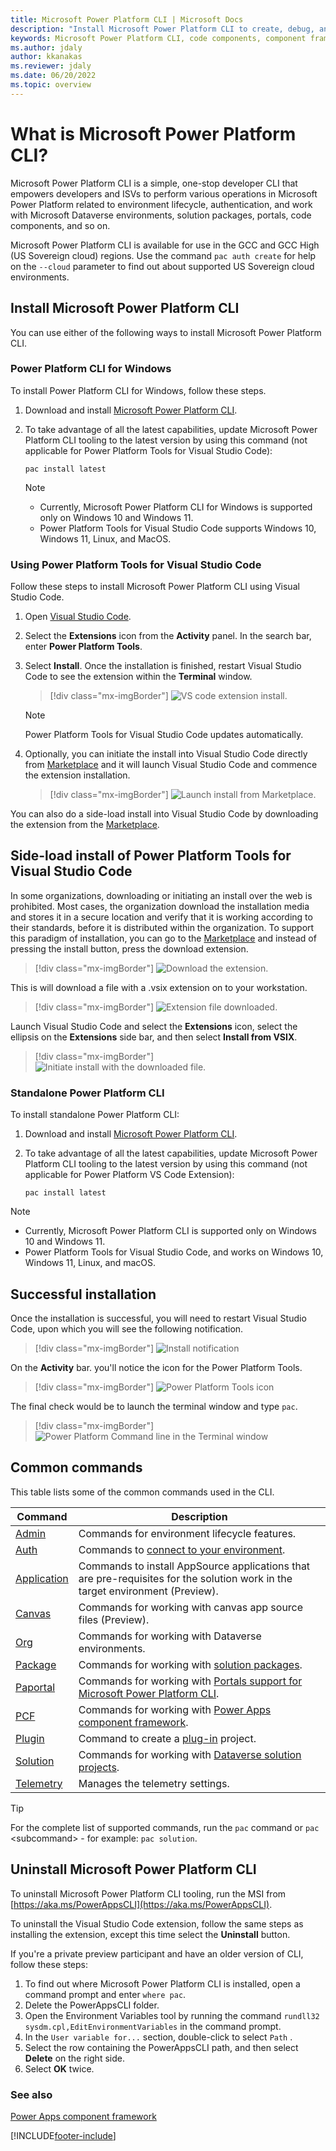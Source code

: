 ```yaml
---
title: Microsoft Power Platform CLI | Microsoft Docs
description: "Install Microsoft Power Platform CLI to create, debug, and deploy code components by using Power Apps component framework."
keywords: Microsoft Power Platform CLI, code components, component framework, CLI
ms.author: jdaly
author: kkanakas
ms.reviewer: jdaly
ms.date: 06/20/2022
ms.topic: overview
---
```


# What is Microsoft Power Platform CLI?

Microsoft Power Platform CLI is a simple, one-stop developer CLI that empowers developers and ISVs to perform various operations in Microsoft Power Platform related to environment lifecycle, authentication, and work with Microsoft Dataverse environments, solution packages, portals, code components, and so on.

Microsoft Power Platform CLI is available for use in the GCC and GCC High (US Sovereign cloud) regions. Use the command `pac auth create` for help on the `--cloud` parameter to find out about supported US Sovereign cloud environments.  

## Install Microsoft Power Platform CLI

You can use either of the following ways to install Microsoft Power Platform CLI.

### Power Platform CLI for Windows

To install Power Platform CLI for Windows, follow these steps.

1. Download and install [Microsoft Power Platform CLI](https://aka.ms/PowerAppsCLI).

1. To take advantage of all the latest capabilities, update Microsoft Power Platform CLI tooling to the latest version by using this command (not applicable for Power Platform Tools for Visual Studio Code):

    ```dotnetcli
    pac install latest
    ```

   > [!NOTE]
   > - Currently, Microsoft Power Platform CLI for Windows is supported only on Windows 10 and Windows 11.
   > - Power Platform Tools for Visual Studio Code supports Windows 10, Windows 11, Linux, and MacOS.

### Using Power Platform Tools for Visual Studio Code

Follow these steps to install Microsoft Power Platform CLI using Visual Studio Code.

1. Open [Visual Studio Code](https://code.visualstudio.com/).
1. Select the **Extensions** icon from the **Activity** panel. In the search bar, enter **Power Platform Tools**.
1. Select **Install**. Once the installation is finished, restart Visual Studio Code to see the extension within the **Terminal** window.

   > [!div class="mx-imgBorder"]
   > ![VS code extension install.](media/power-platform-vs-code-extension-install.png "VS code extension install")

   > [!NOTE]
   > Power Platform Tools for Visual Studio Code updates automatically. 

1. Optionally, you can initiate the install into Visual Studio Code directly from [Marketplace]( https://aka.ms/ppcvscode) and it will launch Visual Studio Code and commence the extension installation.

   > [!div class="mx-imgBorder"]
   > ![Launch install from Marketplace.](media/marketplace-install.png "Launch install from Marketplace")

You can also do a side-load install into Visual Studio Code by downloading the extension from the [Marketplace](https://aka.ms/ppcvscode).

## Side-load install of Power Platform Tools for Visual Studio Code

In some organizations, downloading or initiating an install over the web is prohibited. Most cases, the organization download the installation media and stores it in a secure location and verify that it is working according to their standards, before it is distributed within the organization. To support this paradigm of installation, you can go to the [Marketplace](https://aka.ms/ppcvscode) and instead of pressing the install button, press the download extension.

   > [!div class="mx-imgBorder"]
   > ![Download the extension.](media/side-load-install-1.png "Download the extension")

This is will download a file with a .vsix extension on to your workstation.
   > [!div class="mx-imgBorder"]
   > ![Extension file downloaded.](media/side-load-install-2.png "Downloaded extension")

Launch Visual Studio Code and select the **Extensions** icon, select the ellipsis on the **Extensions** side bar, and then select **Install from VSIX**.

   > [!div class="mx-imgBorder"]
   > ![Initiate install with the downloaded file.](media/side-load-install-3.png "Install from VSIX")

### Standalone Power Platform CLI

To install standalone Power Platform CLI:

1. Download and install [Microsoft Power Platform CLI](https://aka.ms/PowerAppsCLI).

1. To take advantage of all the latest capabilities, update Microsoft Power Platform CLI tooling to the latest version by using this command (not applicable for Power Platform VS Code Extension):
    ```CLI
    pac install latest

    ```
> [!NOTE]
> - Currently, Microsoft Power Platform CLI is supported only on Windows 10 and Windows 11.
> - Power Platform Tools for Visual Studio Code, and works on Windows 10, Windows 11, Linux, and macOS.

## Successful installation

Once the installation is successful, you will need to restart Visual Studio Code, upon which you will see the following notification.

   > [!div class="mx-imgBorder"]
   > ![Install notification ](media/installation-success-1.png "Install notification")

On the **Activity** bar. you'll notice the icon for the Power Platform Tools.

   > [!div class="mx-imgBorder"]
   > ![Power Platform Tools icon ](media/installation-success-3.png "icon")

The final check would be to launch the terminal window and type `pac`.

   > [!div class="mx-imgBorder"]
   > ![Power Platform Command line in the Terminal window](media/installation-success-2.png "PAC CLI in the terminal window")

## Common commands

This table lists some of the common commands used in the CLI.

|Command|Description|
|-------|-----------|
|[Admin](reference/admin-command.md)|Commands for environment lifecycle features.|
|[Auth](reference/auth-command.md)|Commands to [connect to your environment](/power-apps/developer/component-framework/import-custom-controls#connecting-to-your-environment).|
|[Application](reference/application-command.md)| Commands to install AppSource applications that are pre-requisites for the solution work in the target environment (Preview). |
|[Canvas](reference/canvas-command.md)|Commands for working with canvas app source files (Preview).|
|[Org](reference/org-command.md)|Commands for working with Dataverse environments.|
|[Package](reference/package-command.md)|Commands for working with [solution packages](../../alm/package-deployer-tool.md).|
|[Paportal](reference/paportal-command.md)|Commands for working with [Portals support for Microsoft Power Platform CLI](/power-apps/maker/portals/power-apps-cli).|
|[PCF](reference/pcf-command.md)|Commands for working with [Power Apps component framework](/power-apps/developer/component-framework/overview).|
|[Plugin](reference/plugin-command.md)|Command to create a [plug-in](/power-apps/developer/data-platform/plug-ins) project.|
|[Solution](reference/solution-command.md)|Commands for working with [Dataverse solution projects](/power-apps/maker/data-platform/solutions-overview).|
|[Telemetry](reference/telemetry-command.md)|Manages the telemetry settings.|

> [!TIP]
> For the complete list of supported commands, run the `pac` command or `pac` \<subcommand> - for example: `pac solution`.

## Uninstall Microsoft Power Platform CLI

To uninstall Microsoft Power Platform CLI tooling, run the MSI from [https://aka.ms/PowerAppsCLI](https://aka.ms/PowerAppsCLI).

To uninstall the Visual Studio Code extension, follow the same steps as installing the extension, except this time select the **Uninstall** button.

If you're a private preview participant and have an older version of CLI, follow these steps:

1. To find out where Microsoft Power Platform CLI is installed, open a command prompt and enter `where pac`.
1. Delete the PowerAppsCLI folder.
1. Open the Environment Variables tool by running the command `rundll32 sysdm.cpl,EditEnvironmentVariables` in the command prompt.
1. In the `User variable for...` section, double-click to select `Path` .
1. Select the row containing the PowerAppsCLI path, and then select **Delete** on the right side.
1. Select **OK** twice.

### See also

[Power Apps component framework](/power-apps/developer/component-framework/overview)<br />

[!INCLUDE[footer-include](../../includes/footer-banner.md)]
